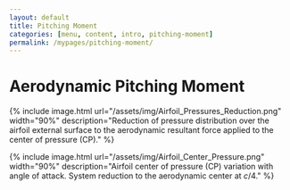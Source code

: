 ```yaml
---
layout: default
title: Pitching Moment
categories: [menu, content, intro, pitching-moment]
permalink: /mypages/pitching-moment/
---
```


# Aerodynamic Pitching Moment

{% include image.html
  url="/assets/img/Airfoil_Pressures_Reduction.png"
  width="90%"
  description="Reduction of pressure distribution over the airfoil external surface to the aerodynamic resultant force applied to the center of pressure (CP)."
  %}

{% include image.html
  url="/assets/img/Airfoil_Center_Pressure.png"
  width="90%"
  description="Airfoil center of pressure (CP) variation with angle of attack. System reduction to the aerodynamic center at $c/4$."
  %}
